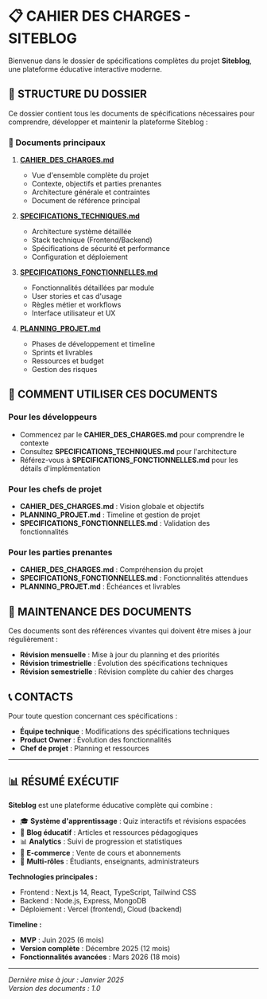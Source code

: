 # 📋 CAHIER DES CHARGES - SITEBLOG

Bienvenue dans le dossier de spécifications complètes du projet **Siteblog**, une plateforme éducative interactive moderne.

## 📁 STRUCTURE DU DOSSIER

Ce dossier contient tous les documents de spécifications nécessaires pour comprendre, développer et maintenir la plateforme Siteblog :

### 📄 Documents principaux

1. **[CAHIER_DES_CHARGES.md](./CAHIER_DES_CHARGES.md)**
   - Vue d'ensemble complète du projet
   - Contexte, objectifs et parties prenantes
   - Architecture générale et contraintes
   - Document de référence principal

2. **[SPECIFICATIONS_TECHNIQUES.md](./SPECIFICATIONS_TECHNIQUES.md)**
   - Architecture système détaillée
   - Stack technique (Frontend/Backend)
   - Spécifications de sécurité et performance
   - Configuration et déploiement

3. **[SPECIFICATIONS_FONCTIONNELLES.md](./SPECIFICATIONS_FONCTIONNELLES.md)**
   - Fonctionnalités détaillées par module
   - User stories et cas d'usage
   - Règles métier et workflows
   - Interface utilisateur et UX

4. **[PLANNING_PROJET.md](./PLANNING_PROJET.md)**
   - Phases de développement et timeline
   - Sprints et livrables
   - Ressources et budget
   - Gestion des risques

## 🎯 COMMENT UTILISER CES DOCUMENTS

### Pour les développeurs
- Commencez par le **CAHIER_DES_CHARGES.md** pour comprendre le contexte
- Consultez **SPECIFICATIONS_TECHNIQUES.md** pour l'architecture
- Référez-vous à **SPECIFICATIONS_FONCTIONNELLES.md** pour les détails d'implémentation

### Pour les chefs de projet
- **CAHIER_DES_CHARGES.md** : Vision globale et objectifs
- **PLANNING_PROJET.md** : Timeline et gestion de projet
- **SPECIFICATIONS_FONCTIONNELLES.md** : Validation des fonctionnalités

### Pour les parties prenantes
- **CAHIER_DES_CHARGES.md** : Compréhension du projet
- **SPECIFICATIONS_FONCTIONNELLES.md** : Fonctionnalités attendues
- **PLANNING_PROJET.md** : Échéances et livrables

## 🔄 MAINTENANCE DES DOCUMENTS

Ces documents sont des références vivantes qui doivent être mises à jour régulièrement :

- **Révision mensuelle** : Mise à jour du planning et des priorités
- **Révision trimestrielle** : Évolution des spécifications techniques
- **Révision semestrielle** : Révision complète du cahier des charges

## 📞 CONTACTS

Pour toute question concernant ces spécifications :
- **Équipe technique** : Modifications des spécifications techniques
- **Product Owner** : Évolution des fonctionnalités
- **Chef de projet** : Planning et ressources

---

## 📊 RÉSUMÉ EXÉCUTIF

**Siteblog** est une plateforme éducative complète qui combine :
- 🎓 **Système d'apprentissage** : Quiz interactifs et révisions espacées
- 📝 **Blog éducatif** : Articles et ressources pédagogiques
- 📊 **Analytics** : Suivi de progression et statistiques
- 🛒 **E-commerce** : Vente de cours et abonnements
- 👥 **Multi-rôles** : Étudiants, enseignants, administrateurs

**Technologies principales :**
- Frontend : Next.js 14, React, TypeScript, Tailwind CSS
- Backend : Node.js, Express, MongoDB
- Déploiement : Vercel (frontend), Cloud (backend)

**Timeline :**
- **MVP** : Juin 2025 (6 mois)
- **Version complète** : Décembre 2025 (12 mois)
- **Fonctionnalités avancées** : Mars 2026 (18 mois)

---

*Dernière mise à jour : Janvier 2025*  
*Version des documents : 1.0*